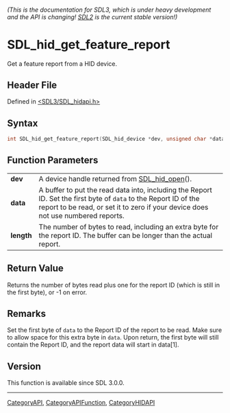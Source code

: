 ###### (This is the documentation for SDL3, which is under heavy development and the API is changing! [SDL2](https://wiki.libsdl.org/SDL2/) is the current stable version!)
# SDL_hid_get_feature_report

Get a feature report from a HID device.

## Header File

Defined in [<SDL3/SDL_hidapi.h>](https://github.com/libsdl-org/SDL/blob/main/include/SDL3/SDL_hidapi.h)

## Syntax

```c
int SDL_hid_get_feature_report(SDL_hid_device *dev, unsigned char *data, size_t length);

```

## Function Parameters

|                |                                                                                                                                                                                                      |
| -------------- | ---------------------------------------------------------------------------------------------------------------------------------------------------------------------------------------------------- |
| **dev**        | A device handle returned from [SDL_hid_open](SDL_hid_open)().                                                                                                                                        |
| **data**       | A buffer to put the read data into, including the Report ID. Set the first byte of `data` to the Report ID of the report to be read, or set it to zero if your device does not use numbered reports. |
| **length**     | The number of bytes to read, including an extra byte for the report ID. The buffer can be longer than the actual report.                                                                             |

## Return Value

Returns the number of bytes read plus one for the report ID (which is still
in the first byte), or -1 on error.

## Remarks

Set the first byte of `data` to the Report ID of the report to be read.
Make sure to allow space for this extra byte in `data`. Upon return, the
first byte will still contain the Report ID, and the report data will start
in data[1].

## Version

This function is available since SDL 3.0.0.

----
[CategoryAPI](CategoryAPI), [CategoryAPIFunction](CategoryAPIFunction), [CategoryHIDAPI](CategoryHIDAPI)


